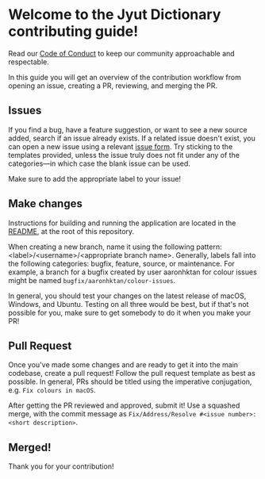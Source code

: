 # Welcome to the Jyut Dictionary contributing guide!

Read our [Code of Conduct](./CODE_OF_CONDUCT.md) to keep our community approachable and respectable.

In this guide you will get an overview of the contribution workflow from opening an issue, creating a PR, reviewing, and merging the PR.

## Issues

If you find a bug, have a feature suggestion, or want to see a new source added, search if an issue already exists. If a related issue doesn't exist, you can open a new issue using a relevant [issue form](https://github.com/aaronhktan/jyut-dict/issues/new/choose). Try sticking to the templates provided, unless the issue truly does not fit under any of the categories—in which case the blank issue can be used.

Make sure to add the appropriate label to your issue!

## Make changes

Instructions for building and running the application are located in the [README](./README.md), at the root of this repository.

When creating a new branch, name it using the following pattern: \<label\>/\<username\>/\<appropriate branch name\>. Generally, labels fall into the following categories: bugfix, feature, source, or maintenance. For example, a branch for a bugfix created by user aaronhktan for colour issues might be named `bugfix/aaronhktan/colour-issues`.

In general, you should test your changes on the latest release of macOS, Windows, and Ubuntu. Testing on all three would be best, but if that's not possible for you, make sure to get somebody to do it when you make your PR!

## Pull Request

Once you've made some changes and are ready to get it into the main codebase, create a pull request! Follow the pull request template as best as possible. In general, PRs should be titled using the imperative conjugation, e.g. `Fix colours in macOS`.

After getting the PR reviewed and approved, submit it! Use a squashed merge, with the commit message as `Fix/Address/Resolve #<issue number>: <short description>`.

## Merged!

Thank you for your contribution!
